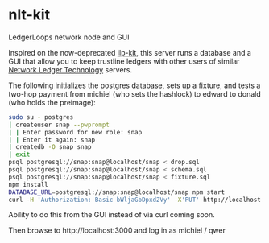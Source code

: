# nlt-kit
LedgerLoops network node and GUI

Inspired on the now-deprecated [ilp-kit](https://github.com/interledger-deprecated/ilp-kit), this server runs a database and a GUI that allow you to keep trustline ledgers with other users of similar [Network Ledger Technology](https://michielbdejong.com/blog/21.html) servers.


The following initializes the postgres database, sets up a fixture, and tests a two-hop payment from michiel (who sets the hashlock) to edward to donald (who holds the preimage):
```sh
sudo su - postgres
| createuser snap --pwprompt
| | Enter password for new role: snap
| | Enter it again: snap
| createdb -O snap snap
| exit
psql postgresql://snap:snap@localhost/snap < drop.sql
psql postgresql://snap:snap@localhost/snap < schema.sql
psql postgresql://snap:snap@localhost/snap < fixture.sql
npm install
DATABASE_URL=postgresql://snap:snap@localhost/snap npm start
curl -H 'Authorization: Basic bWljaGbDpxd2Vy' -X'PUT' http://localhost:3000/pay -d '{"contactName":"Eddie","amount":1,"condition":"bc21571c5f1968c083c5740bb0879bde3f61c787e3c41540cd3290604f70bbed"}'
```

Ability to do this from the GUI instead of via curl coming soon.

Then browse to http://localhost:3000 and log in as michiel / qwer
